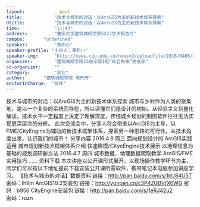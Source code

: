 ```yaml
---
layout: 			post
title:       	  "技术与城市的对话：以ArcGIS为主的新技术体系探索"
dtitle:      	  "技术与城市的对话：以ArcGIS为主的新技术体系探索"
time: 		  	  "11:47"
address:	  	  "重庆大学建筑城规学院5223学术报告厅"
campus:	  	  "undefined"
speaker:	   	  "黄积小"
speaker-profile: "主讲人：黄积小"
speaker-img:	  "http://news.cqu.edu.cn/newsv2/uploadfile/2016/0405/20160405115927771.jpg"
organizer:		  "建筑城规学院15级专硕1班“红岩先锋”党支部"
co-organizer:	  ""
category:		  "其它"
author:		  "建筑城规学院 陈丹丹"
editorInCharge:  "张辉"
---
```

技术与城市的对话：以ArcGIS为主的新技术体系探索
  城市与乡村作为人类的聚集地，是以一个复杂的系统而存在，所以读懂它们是设计的初始。从经验主义到量化解读，技术水平一定程度上决定了理解深度，传统城乡规划的制图软件往往无法实现更深层次的分析。
  此次交流会中，分享人将会带来以ArcGIS为主导，以FME/CityEngine为辅助的新技术框架体系，探索另一种思路的可行性，从技术角度出发，认识我们的城市！
  分享内容
  2016.4.6 周三
  面向规划设计的 ArcGIS实践运用
  城市规划新技术框架体系介绍
  快速建模/CityeEngine技术展示
  以地理信息为基础的规划调研新方法
  2016.4.7 周四
  城市数据、地理数据爬取教学
  ArcGIS/FME实用技巧
  ……
  资料下载
  本次讲座以公开课形式展开，以现场操作教学环节为主，同学们可以按以下地址提前下载安装公开课所需软件，携带笔记本电脑参加讲座学习。
  【技术与城市的对话】数据资料
  链接：http://pan.baidu.com/s/1kU84U5T 
  密码：lh9m
  ArcGIS10.2安装包
  链接：http://yunpan.cn/c3P4ZGBVrX6WG 
  密码：b956
  CityEngine安装包
  链接：http://pan.baidu.com/s/1eRJ42u2  
  密码：ruzn
